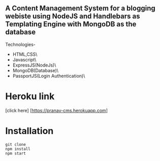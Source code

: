 ## A Content Management System for a blogging webiste using NodeJS and Handlebars as Templating Engine with MongoDB as the database ##

Technologies-
- HTML,CSS\
- Javascript\
- ExpressJS(NodeJs)\
- MongoDB(Database)\
- PassportJS(Login Authentication)\


# Heroku link
[click here] [https://pranav-cms.herokuapp.com]

# Installation 
```
git clone
npm install
npm start 
```


